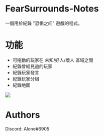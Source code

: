 # FearSurrounds-Notes
一個用於紀錄 "恐惧之间" 遊戲的程式。

# 功能
- 可拖動的玩家在 未知/好人/壞人 區域之間
- 紀錄曾經見過的玩家
- 紀錄玩家發言
- 紀錄玩家分組
- 紀錄地圖

![](https://github.com/AloneC0ding/FearSurroundsNotes/blob/main/Features.gif)

# Authors
Discord: Alone#6905
